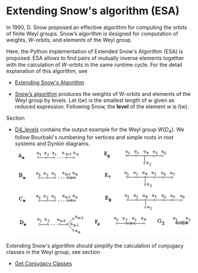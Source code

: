 # Extending Snow's algorithm (ESA)

In 1990, D. Snow proposed an effective algorithm for computing the orbits of finite
Weyl groups. Snow’s algorithm is designed for computation of weights, $W$-orbits, and
elements of the Weyl group.

Here, the Python implementation of Extended Snow's Algorithm (ESA) is proposed.
ESA allows to ﬁnd pairs of mutually inverse elements together with the calculation of $W$-orbits in the same runtime cycle.
For the detail explanation of this algorithm, see 
* [Extending Snow's Algorithm](https://link.springer.com/epdf/10.1186/s13663-023-00755-w)

* [Snow’s algorithm](https://dl.acm.org/doi/abs/10.1145/77626.77634) produces the weights 
of W-orbits and elements of the Weyl group by levels. Let $l(w)$ is the smallest length of $w$ given as reduced expression. 
Following Snow,  the **level** of the element $w$ is $l(w)$.

Section 

* [D4_levels](https://github.com/Rafael1s/Weyl-Group-Algorithms/tree/main/Extended_Snow_Algorithm/D4_Levels)
contains the output example for the Weyl group $W(D_4)$. 
We follow Bourbaki's numbering for vertices and simple roots in root systems and Dynkin diagrams.
![](pics/ABCD.png)

Extending Snow's algorithm should simplify the calculation of conjugacy classes in the Weyl group,
see section  

* [Get Conjugacy Classes](https://github.com/Rafael1s/Weyl-Group-Algorithms/tree/main/Get_Conjugacy_Classes)

